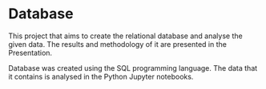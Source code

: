 # Database
This project that aims to create the relational database and analyse the given data. 
The results and methodology of it are presented in the Presentation.

Database was created using the SQL programming language.
The data that it contains is analysed in the Python Jupyter notebooks.

